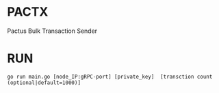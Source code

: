 # PACTX
Pactus Bulk Transaction Sender

# RUN

`go run main.go [node_IP:gRPC-port] [private_key] 
[transction count (optional|default=1000)]`

